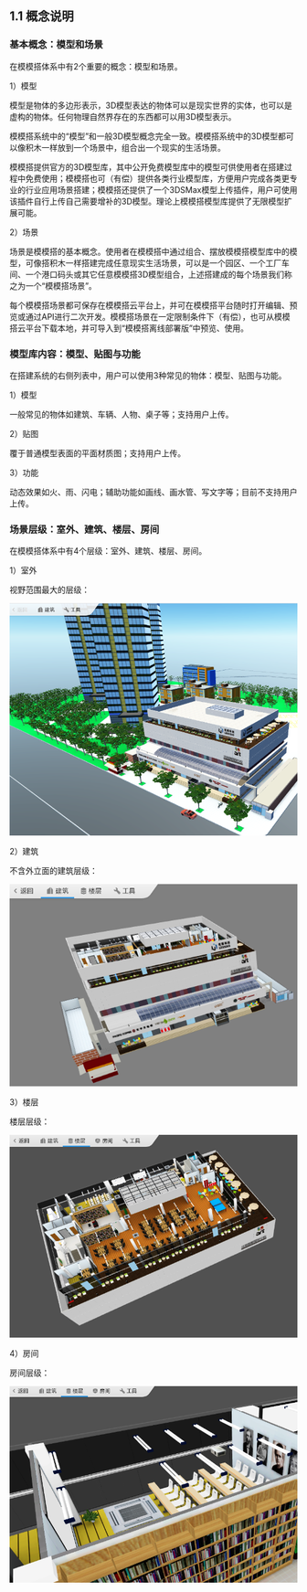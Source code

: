 ## 1.1 概念说明

### 基本概念：模型和场景

在模模搭体系中有2个重要的概念：模型和场景。

1）模型

模型是物体的多边形表示，3D模型表达的物体可以是现实世界的实体，也可以是虚构的物体。任何物理自然界存在的东西都可以用3D模型表示。

模模搭系统中的“模型”和一般3D模型概念完全一致。模模搭系统中的3D模型都可以像积木一样放到一个场景中，组合出一个现实的生活场景。

模模搭提供官方的3D模型库，其中公开免费模型库中的模型可供使用者在搭建过程中免费使用；模模搭也可（有偿）提供各类行业模型库，方便用户完成各类更专业的行业应用场景搭建；模模搭还提供了一个3DSMax模型上传插件，用户可使用该插件自行上传自己需要增补的3D模型。理论上模模搭模型库提供了无限模型扩展可能。

2）场景

场景是模模搭的基本概念。使用者在模模搭中通过组合、摆放模模搭模型库中的模型，可像搭积木一样搭建完成任意现实生活场景，可以是一个园区、一个工厂车间、一个港口码头或其它任意模模搭3D模型组合，上述搭建成的每个场景我们称之为一个“模模搭场景”。

每个模模搭场景都可保存在模模搭云平台上，并可在模模搭平台随时打开编辑、预览或通过API进行二次开发。模模搭场景在一定限制条件下（有偿），也可从模模搭云平台下载本地，并可导入到“模模搭离线部署版”中预览、使用。

### 模型库内容：模型、贴图与功能

在搭建系统的右侧列表中，用户可以使用3种常见的物体：模型、贴图与功能。

1）模型

一般常见的物体如建筑、车辆、人物、桌子等；支持用户上传。

2）贴图

覆于普通模型表面的平面材质图；支持用户上传。

3）功能

动态效果如火、雨、闪电；辅助功能如画线、画水管、写文字等；目前不支持用户上传。

### 场景层级：室外、建筑、楼层、房间

在模模搭体系中有4个层级：室外、建筑、楼层、房间。

1）室外

视野范围最大的层级：

![](/image/imagea.png)

2）建筑

不含外立面的建筑层级：

![](/image/imageb.png)

3）楼层

楼层层级：

![](/image/imagec.png)

4）房间

房间层级：

![](/image/imaged.png)


